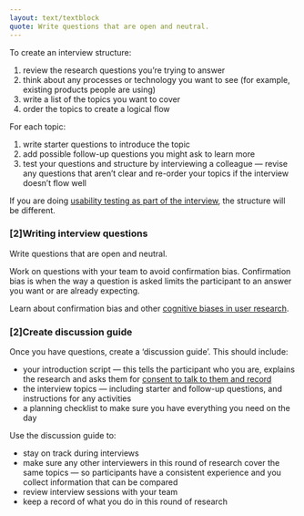 ```yaml
---
layout: text/textblock
quote: Write questions that are open and neutral.
---
```

To create an interview structure:

1. review the research questions you’re trying to answer
2. think about any processes or technology you want to see (for example, existing products people are using)
3. write a list of the topics you want to cover
4. order the topics to create a logical flow

For each topic:

1. write starter questions to introduce the topic
2. add possible follow-up questions you might ask to learn more
3. test your questions and structure by interviewing a colleague — revise any questions that aren’t clear and re-order your topics if the interview doesn’t flow well

If you are doing [usability testing as part of the interview](/user-research/interviewing-users/), the structure will be different.

### [2]Writing interview questions
Write questions that are open and neutral.

Work on questions with your team to avoid confirmation bias. Confirmation bias is when the way a question is asked limits the participant to an answer you want or are already expecting.

Learn about confirmation bias and other [cognitive biases in user research](http://www.uxaustralia.com.au/conferences/uxaustralia-2016/presentation/6-cognitive-biases/).

### [2]Create discussion guide
Once you have questions, create a ‘discussion guide’. This should include:
- your introduction script — this tells the participant who you are, explains the research and asks them for [consent to talk to them and record](/user-research/consent-forms/)
- the interview topics — including starter and follow-up questions, and instructions for any activities
- a planning checklist to make sure you have everything you need on the day

Use the discussion guide to:
- stay on track during interviews
- make sure any other interviewers in this round of research cover the same topics — so participants have a consistent experience and you collect information that can be compared
- review interview sessions with your team
- keep a record of what you do in this round of research
